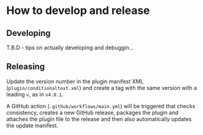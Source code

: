 # How to develop and release

## Developing

T.B.D - tips on actually developing and debuggin...

## Releasing

Update the version number in the plugin manifest XML
(`plugin/conditionaltext.xml`) and create a tag with the same version
with a leading `v`, as in `v4.0.1`.

A GitHub action (`.github/workflows/main.yml`) will be triggered that
checks consistency, creates a new GitHub release, packages the plugin
and attaches the plugin file to the release and then also
automatically updates the update manifest.


